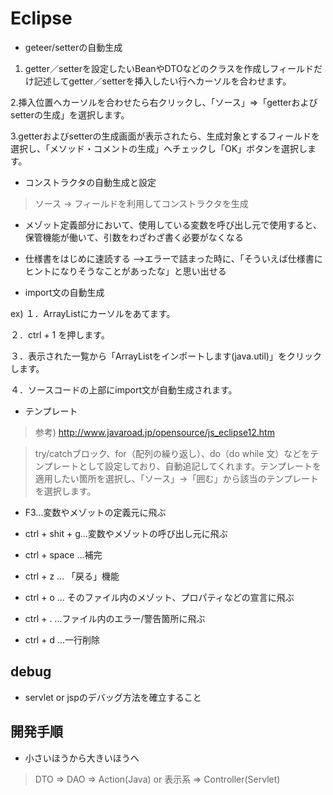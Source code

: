 # Eclipse
- geteer/setterの自動生成

1. getter／setterを設定したいBeanやDTOなどのクラスを作成しフィールドだけ記述してgetter／setterを挿入したい行へカーソルを合わせます。

2.挿入位置へカーソルを合わせたら右クリックし、「ソース」⇒「getterおよびsetterの生成」を選択します。

3.getterおよびsetterの生成画面が表示されたら、生成対象とするフィールドを選択し、「メソッド・コメントの生成」へチェックし「OK」ボタンを選択します。

- コンストラクタの自動生成と設定
> ソース -> フィールドを利用してコンストラクタを生成


- メゾット定義部分において、使用している変数を呼び出し元で使用すると、
保管機能が働いて、引数をわざわざ書く必要がなくなる

- 仕様書をはじめに速読する
-->エラーで詰まった時に、「そういえば仕様書にヒントになりそうなことがあったな」と思い出せる

- import文の自動生成

ex)
１．ArrayListにカーソルをあてます。

２．ctrl + 1 を押します。

３．表示された一覧から「ArrayListをインポートします(java.util)」をクリックします。

４．ソースコードの上部にimport文が自動生成されます。

- テンプレート
>参考) http://www.javaroad.jp/opensource/js_eclipse12.htm

>try/catchブロック、for（配列の繰り返し）、do（do while 文）などをテンプレートとして設定しており、自動追記してくれます。テンプレートを適用したい箇所を選択し、「ソース」→「囲む」から該当のテンプレートを選択します。

- F3...変数やメゾットの定義元に飛ぶ

- ctrl + shit + g...変数やメゾットの呼び出し元に飛ぶ

- ctrl + space ...補完

- ctrl + z ... 「戻る」機能

- ctrl + o ... そのファイル内のメゾット、プロパティなどの宣言に飛ぶ

- ctrl + . ...ファイル内のエラー/警告箇所に飛ぶ

- ctrl + d ...一行削除

## debug
- servlet or jspのデバッグ方法を確立すること

## 開発手順
- 小さいほうから大きいほうへ
> DTO => DAO => Action(Java) or 表示系 => Controller(Servlet)
